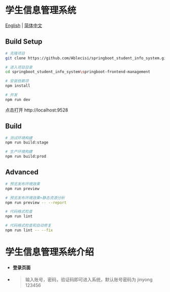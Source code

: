 # 学生信息管理系统

[English](./README.md) | [简体中文](./README-zh.md)

## Build Setup

```bash
# 克隆项目
git clone https://github.com/Ablecisi/springboot_student_info_system.git

# 进入项目目录
cd springboot_student_info_system\springboot-frontend-management

# 安装依赖项
npm install

# 开发
npm run dev
```

点击打开 http://localhost:9528

## Build

```bash
# 测试环境构建
npm run build:stage

# 生产环境构建
npm run build:prod
```

## Advanced

```bash
# 预览发布环境效果
npm run preview

# 预览发布环境效果+静态资源分析
npm run preview -- --report

# 代码格式检查
npm run lint

# 代码格式检查和自动修复
npm run lint -- --fix
```

<h1>学生信息管理系统介绍</h1>

- <h4>登录页面</h4>
- > 输入账号，密码，验证码即可进入系统，默认账号密码为 jinyong 123456